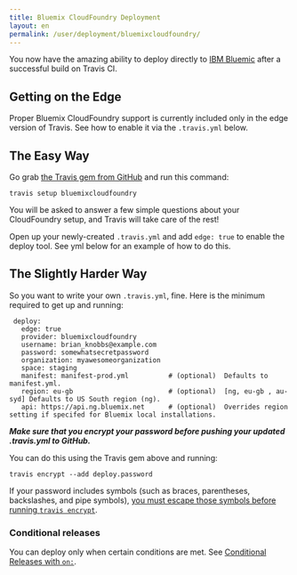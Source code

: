 ```yaml
---
title: Bluemix CloudFoundry Deployment
layout: en
permalink: /user/deployment/bluemixcloudfoundry/
---
```


You now have the amazing ability to deploy directly to [IBM Bluemic](https://console.ng.bluemix.net/) after a successful build on Travis CI.

## Getting on the Edge

Proper Bluemix CloudFoundry support is currently included only in the edge version of Travis.  See how to enable it via the `.travis.yml` below.

## The Easy Way

Go grab [the Travis gem from GitHub](https://github.com/travis-ci/travis.rb) and run this command:

`travis setup bluemixcloudfoundry`

You will be asked to answer a few simple questions about your CloudFoundry setup, and Travis will take care of the rest!

Open up your newly-created `.travis.yml` and add `edge: true` to enable the deploy tool.  See yml below for an example of how to do this.

## The Slightly Harder Way

So you want to write your own `.travis.yml`, fine.  Here is the minimum required to get up and running:

```
 deploy:
   edge: true
   provider: bluemixcloudfoundry
   username: brian_knobbs@example.com
   password: somewhatsecretpassword
   organization: myawesomeorganization
   space: staging
   manifest: manifest-prod.yml          # (optional)  Defaults to manifest.yml.
   region: eu-gb                        # (optional)  [ng, eu-gb , au-syd] Defaults to US South region (ng).
   api: https://api.ng.bluemix.net      # (optional)  Overrides region setting if specifed for Bluemix local installations.
```

***Make sure that you encrypt your password before pushing your updated .travis.yml to GitHub.***

You can do this using the Travis gem above and running:

```
travis encrypt --add deploy.password
```

If your password includes symbols (such as braces, parentheses, backslashes, and pipe symbols), [you must escape those symbols before running `travis encrypt`](/user/encryption-keys/#Note-on-escaping-certain-symbols).

### Conditional releases

You can deploy only when certain conditions are met.
See [Conditional Releases with `on:`](/user/deployment#Conditional-Releases-with-on%3A).
